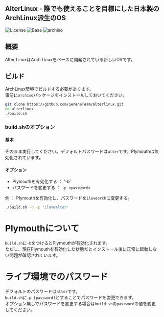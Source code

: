 
## AlterLinux - 誰でも使えることを目標にした日本製のArchLinux派生のOS

![License](https://img.shields.io/badge/LICENSE-GPL--3.0-blue?style=for-the-badge&logo=appveyor)
![Base](https://img.shields.io/badge/BASE-ArchLinux-blue?style=for-the-badge&logo=appveyor)
![archiso](https://img.shields.io/badge/archiso--version-43--1-blue?style=for-the-badge&logo=appveyor)

## 概要
  
Alter LinuxはArch Linuxをベースに開発されている新しいOSです。  

## ビルド
ArchLinux環境でビルドする必要があります。  
事前に`archiso`パッケージをインストールしておいてください。

```bash
git clone https://github.com/SereneTeam/alterlinux.git
cd alterlinux
./build.sh
```

### build.shのオプション

#### 基本
そのまま実行してください。デフォルトパスワードは`alter`です。Plymouthは無効化されています。

#### オプション
- Plymouthを有効化する ： '-b'
- パスワードを変更する ： `-p <password>`

例 ： Plymouthを有効化し、パスワードを`ilovearch`に変更する。

```bash
./build.sh -b -p 'ilovealter'
```


# Plymouthについて
`build.sh`に`-b`をつけるとPlymouthが有効化されます。  
ただし、現在Plymouthを有効化した状態だとインストール後に正常に起動しない問題が確認されています。

# ライブ環境でのパスワード
デフォルトのパスワードは`alter`です。  
`build.sh`に`-p [password]`とすることでパスワードを変更できます。  
オプション無しでパスワードを変更する場合は`build.sh`の`password`の値を変更してください。